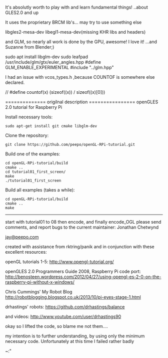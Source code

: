 It's absolutly worth to play with and learn fundamental things! ..about GLES2.0 and up

It uses the proprietary BRCM lib's... may try to use something else

libgles2-mesa-dev libegl1-mesa-dev(missing KHR libs and headers)

and GLM, so nearly all work is done by the GPU, awesome! I love it! ...and Suzanne from Blender;)

sudo apt install libglm-dev
sudo leafpad /usr/include/glm/gtx/euler_angles.hpp
#define GLM_ENABLE_EXPERIMENTAL
#include "../glm.hpp"


I had an issue with vcos_types.h ,because COUNTOF is somewhere else declared. 

// #define countof(x) (sizeof((x)) / sizeof((x)[0]))

============== origilnal description ================
openGLES 2.0 tutorial for Raspberry Pi

Install necessary tools:

    sudo apt-get install git cmake libglm-dev

Clone the repository:

    git clone https://github.com/peepo/openGL-RPi-tutorial.git

Build one of the examples:

    cd openGL-RPi-tutorial/build
    cmake ..
    cd tutorial01_first_screen/
    make
    ./tutorial01_first_screen

Build all examples (takes a while):

	cd openGL-RPi-tutorial/build
    cmake ..
    make

---

start with tutorial01 to 08 then encode, and finally encode_OGL please send comments, and report bugs to the current maintainer: Jonathan Chetwynd

jay@peepo.com

created with assistance from rktring/panik and in conjunction with these excellent resources:

openGL tutorials 1-5: http://www.opengl-tutorial.org/

openGLES 2.0 Programmers Guide 2008, Raspberry Pi code port: http://benosteen.wordpress.com/2012/04/27/using-opengl-es-2-0-on-the-raspberry-pi-without-x-windows/

Chris Cummings' My Robot Blog http://robotblogging.blogspot.co.uk/2013/10/pi-eyes-stage-1.html

drhastings' robots: https://github.com/drhastings/balance
  
and videos: http://www.youtube.com/user/drhastings90

okay so I lifted the code, so blame me not them....

my intention is to further understanding, by using only the minimum necessary code. Unfortunately at this time I failed rather badly

~:"
